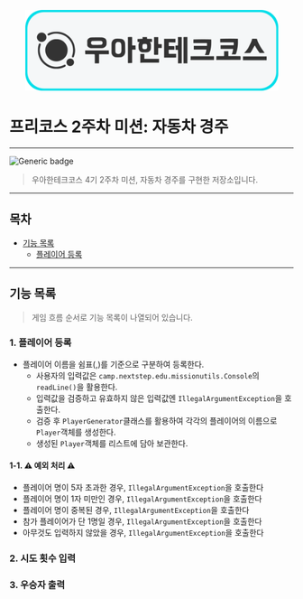<p align="center">
    <img src="wooteco.png" alt="우아한테크코스" width="449">
</p>

# 프리코스 2주차 미션: 자동차 경주

---
![Generic badge](https://img.shields.io/badge/precourse-week2-blue.svg)

> 우아한테크코스 4기 2주차 미션, 자동차 경주를 구현한 저장소입니다.
---

## 목차

- [기능 목록](#기능-목록)
    - [플레이어 등록](#1-플레이어-등록)

---

## 기능 목록

> 게임 흐름 순서로 기능 목록이 나열되어 있습니다.

### 1. 플레이어 등록

- 플레이어 이름을 쉼표(,)를 기준으로 구분하여 등록한다.
    - 사용자의 입력값은 `camp.nextstep.edu.missionutils.Console`의 `readLine()`을 활용한다.
    - 입력값을 검증하고 유효하지 않은 입력값엔 `IllegalArgumentException`을 호출한다.
    - 검증 후 `PlayerGenerator`클래스를 활용하여 각각의 플레이어의 이름으로 `Player`객체를 생성한다.
    - 생성된 `Player`객체를 리스트에 담아 보관한다.

#### 1-1. ⚠️ 예외 처리 ⚠️

- 플레이어 명이 5자 초과한 경우, ``IllegalArgumentException``을 호출한다
- 플레이어 명이 1자 미만인 경우, ``IllegalArgumentException``을 호출한다
- 플레이어 명이 중복된 경우, ``IllegalArgumentException``을 호출한다
- 참가 플레이어가 단 1명일 경우, ``IllegalArgumentException``을 호출한다
- 아무것도 입력하지 않았을 경우, ``IllegalArgumentException``을 호출한다

### 2. 시도 횟수 입력

### 3. 우승자 출력
